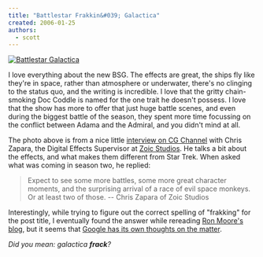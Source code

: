 ```yaml
---
title: "Battlestar Frakkin&#039; Galactica"
created: 2006-01-25
authors:
  - scott
---
```


[![Battlestar Galactica](/images/BSG_03a.jpg)](http://cgchannel.com/news/viewfeature.jsp?newsid=4808&pageid=0)

I love everything about the new BSG. The effects are great, the ships fly like they're in space, rather than atmosphere or underwater, there's no clinging to the status quo, and the writing is incredible. I love that the gritty chain-smoking Doc Coddle is named for the one trait he doesn't possess. I love that the show has more to offer that just huge battle scenes, and even during the biggest battle of the season, they spent more time focussing on the conflict between Adama and the Admiral, and you didn't mind at all.

The photo above is from a nice little [interview on CG Channel](http://cgchannel.com/news/viewfeature.jsp?newsid=4808&pageid=0) with Chris Zapara, the Digital Effects Supervisor at [Zoic Studios](http://www.zoicstudios.com/). He talks a bit about the effects, and what makes them different from Star Trek. When asked what was coming in season two, he replied:

> Expect to see some more battles, some more great character moments, and the surprising arrival of a race of evil space monkeys. Or at least two of those. \-- Chris Zapara of Zoic Studios

Interestingly, while trying to figure out the correct spelling of "frakking" for the post title, I eventually found the answer while rereading [Ron Moore's blog](http://blog.scifi.com/battlestar/archives/2005/02/index.html), but it seems that [Google has its own thoughts on the matter](http://www.google.com/search?q=galactica+frak).

_Did you mean: galactica **frack**?_
